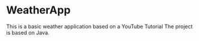 # WeatherApp
This is a basic weather application based on a YouTube Tutorial
The project is based on Java.

